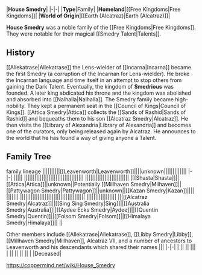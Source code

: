 |**House Smedry**|
|-|-|
|**Type**|Family|
|**Homeland**|[[Free Kingdoms\|Free Kingdoms]]|
|**World of Origin**|[[Earth (Alcatraz)\|Earth (Alcatraz)]]|

**House Smedry** was a noble family of the [[Free Kingdoms\|Free Kingdoms]]. They were notable for their magical [[Smedry Talent\|Talents]].

## History
[[Allekatrase\|Allekatrase]] the Lens-wielder of [[Incarna\|Incarna]] became the first Smedry (a corruption of the Incarnan for Lens-wielder). He broke the Incarnan language and time itself in an attempt to stop others from gaining the Dark Talent.
Eventually, the kingdom of **Smedrious** was founded.
A later king abdicated his throne and the kingdom was abolished and absorbed into [[Nalhalla\|Nalhalla]]. The Smedry family became high-nobility. They kept a permanent seat in the [[Council of Kings\|Council of Kings]].
[[Attica Smedry\|Attica]] collects the [[Sands of Rashid\|Sands of Rashid]] and bequeaths them to his son [[Alcatraz Smedry\|Alcatraz]]. He then visits the [[Library of Alexandria\|Library of Alexandria]] and becomes one of the curators, only being released again by Alcatraz. He announces to the world that he has found a way of giving anyone a Talent.

## Family Tree
 family lineage
||||||||||[[Leavenworth\|Leavenworth]]||||unknown|||||||||||||
|-|-|
|||||
||||||||||||||||||||||||||||||||||
|||||||||||||||||||||||||
|[[Shasta\|Shasta]]||[[Attica\|Attica]]||unknown||Potentially [[Millhaven Smedry\|Milhaven]]||[[Pattywagon Smedry\|Pattywagon]]||unknown||[[Kazan Smedry\|Kazan]]||||
|||||||
|||||||||||||||||||||||||||||||||||||
|||||||||||||||||
|||[[Alcatraz Smedry\|Alcatraz]]||[[Sing Sing Smedry\|Sing]]||[[Australia Smedry\|Australia]]||[[Aydee Ecks Smedry\|Aydee]]||[[Quentin Smedry\|Quentin]]||[[Folsom Smedry\|Folsom]]||[[Himalaya Smedry\|Himalaya]]||
||

Other members include [[Allekatrase\|Allekatrase]], [[Libby Smedry\|Libby]], [[Millhaven Smedry\|Millhaven]], Alcatraz VII, and a number of ancestors to Leavenworth and his descendants which shared their names
|||
|-|-|
|
||
||
|||
|
||
||
||
||
| |Deceased|




https://coppermind.net/wiki/House_Smedry